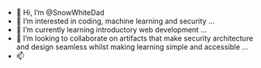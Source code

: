 - 👋 Hi, I’m @SnowWhiteDad
- 👀 I’m interested in coding, machine learning and security ...
- 🌱 I’m currently learning introductory web development ...
- 💞️ I’m looking to collaborate on artifacts that make security architecture and design seamless whilst making learning simple and accessible ...
- 📫 

<!---
SnowWhiteDad/SnowWhiteDad is a ✨ special ✨ repository because its `README.md` (this file) appears on your GitHub profile.
You can click the Preview link to take a look at your changes.
--->
